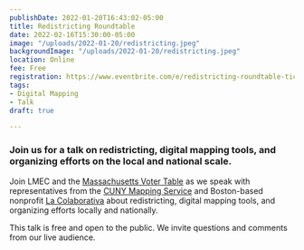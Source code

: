 ```yaml
---
publishDate: 2022-01-20T16:43:02-05:00
title: Redistricting Roundtable
date: 2022-02-16T15:30:00-05:00
image: "/uploads/2022-01-20/redistricting.jpeg"
backgroundImage: "/uploads/2022-01-20/redistricting.jpeg"
location: Online
fee: Free
registration: https://www.eventbrite.com/e/redistricting-roundtable-tickets-252359362647
tags:
- Digital Mapping
- Talk
draft: true

---
```

### **Join us for a talk on redistricting, digital mapping tools, and organizing efforts on the local and national scale.**

Join LMEC and the [Massachusetts Voter Table](https://mavotertable.org/) as we speak with representatives from the [CUNY Mapping Service](https://www.gc.cuny.edu/urbanresearchmaps?gclid=Cj0KCQiAraSPBhDuARIsAM3Js4p3iDZexCXuOKSsfw7ePDVBEbRebiXgdxVvwYWCEzQlTmLegA2g_WcaAm9mEALw_wcB) and Boston-based nonprofit [La Colaborativa](https://la-colaborativa.org/) about redistricting, digital mapping tools, and organizing efforts locally and nationally.

This talk is free and open to the public. We invite questions and comments from our live audience. 
